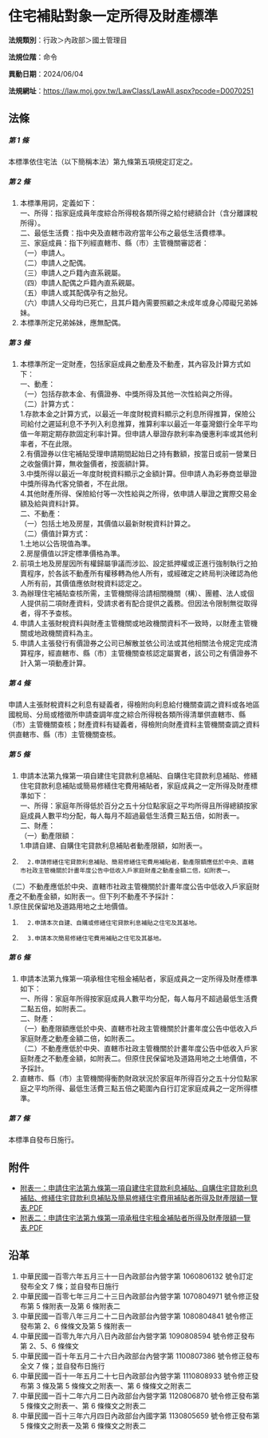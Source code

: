 # 住宅補貼對象一定所得及財產標準




**法規類別**：行政＞內政部＞國土管理目

**法規位階**：命令

**異動日期**：2024/06/04  

**法規網址**：https://law.moj.gov.tw/LawClass/LawAll.aspx?pcode=D0070251



## 法條
##### 第 1 條
本標準依住宅法（以下簡稱本法）第九條第五項規定訂定之。

##### 第 2 條
1. 本標準用詞，定義如下：  
一、所得：指家庭成員年度綜合所得稅各類所得之給付總額合計（含分離課稅所得）。  
二、最低生活費：指中央及直轄市政府當年公布之最低生活費標準。  
三、家庭成員：指下列經直轄市、縣（市）主管機關審認者：  
（一）申請人。  
（二）申請人之配偶。  
（三）申請人之戶籍內直系親屬。  
（四）申請人配偶之戶籍內直系親屬。  
（五）申請人或其配偶孕有之胎兒。  
（六）申請人父母均已死亡，且其戶籍內需要照顧之未成年或身心障礙兄弟姊妹。
1. 本標準所定兄弟姊妹，應無配偶。

##### 第 3 條
1. 本標準所定一定財產，包括家庭成員之動產及不動產，其內容及計算方式如下：  
一、動產：  
（一）包括存款本金、有價證券、中獎所得及其他一次性給與之所得。  
（二）計算方式：  
1.存款本金之計算方式，以最近一年度財稅資料顯示之利息所得推算，保險公司給付之遲延利息不予列入利息推算，推算利率以最近一年臺灣銀行全年平均值一年期定期存款固定利率計算。但申請人舉證存款利率為優惠利率或其他利率者，不在此限。  
2.有價證券以住宅補貼受理申請期間起始日之持有數額，按當日或前一營業日之收盤價計算，無收盤價者，按面額計算。  
3.中獎所得以最近一年度財稅資料顯示之金額計算。但申請人為彩券商並舉證中獎所得為代客兌領者，不在此限。  
4.其他財產所得、保險給付等一次性給與之所得，依申請人舉證之實際交易金額及給與資料計算。  
二、不動產：  
（一）包括土地及房屋，其價值以最新財稅資料計算之。  
（二）價值計算方式：  
1.土地以公告現值為準。  
2.房屋價值以評定標準價格為準。
1. 前項土地及房屋因所有權歸屬爭議而涉訟、設定抵押權或正進行強制執行之拍賣程序，於各該不動產所有權移轉為他人所有，或經確定之終局判決確認為他人所有前，其價值應依財稅資料認定之。
1. 為辦理住宅補貼查核所需，主管機關得洽請相關機關（構）、團體、法人或個人提供前二項財產資料，受請求者有配合提供之義務。但因法令限制無從取得者，得不予查核。
1. 申請人主張財稅資料與財產主管機關或地政機關資料不一致時，以財產主管機關或地政機關資料為主。
1. 申請人主張發行有價證券之公司已解散並依公司法或其他相關法令規定完成清算程序，經直轄市、縣（市）主管機關查核認定屬實者，該公司之有價證券不計入第一項動產計算。

##### 第 4 條
申請人主張財稅資料之利息有疑義者，得檢附向利息給付機關查調之資料或各地區國稅局、分局或稽徵所申請查調年度之綜合所得稅各類所得清單供直轄市、縣（市）主管機關查核；財產資料有疑義者，得檢附向財產資料主管機關查調之資料供直轄市、縣（市）主管機關查核。

##### 第 5 條
1. 申請本法第九條第一項自建住宅貸款利息補貼、自購住宅貸款利息補貼、修繕住宅貸款利息補貼或簡易修繕住宅費用補貼者，家庭成員之一定所得及財產標準如下：  
一、所得：家庭年所得低於百分之五十分位點家庭之平均所得且所得總額按家庭成員人數平均分配，每人每月不超過最低生活費三點五倍，如附表一。  
二、財產：  
（一）動產限額：  
      1.申請自建、自購住宅貸款利息補貼者動產限額，如附表一。
1.       2.申請修繕住宅貸款利息補貼、簡易修繕住宅費用補貼者，動產限額應低於中央、直轄市社政主管機關於計畫年度公告中低收入戶家庭財產之動產金額二倍，如附表一。  
（二）不動產應低於中央、直轄市社政主管機關於計畫年度公告中低收入戶家庭財產之不動產金額，如附表一。但下列不動產不予採計：  
      1.原住民保留地及道路用地之土地價值。
1.       2.申請本次自建、自購或修繕住宅貸款利息補貼之住宅及其基地。
1.       3.申請本次簡易修繕住宅費用補貼之住宅及其基地。

##### 第 6 條
1. 申請本法第九條第一項承租住宅租金補貼者，家庭成員之一定所得及財產標準如下：  
一、所得：家庭年所得按家庭成員人數平均分配，每人每月不超過最低生活費二點五倍，如附表二。  
二、財產：  
（一）動產限額應低於中央、直轄市社政主管機關於計畫年度公告中低收入戶家庭財產之動產金額二倍，如附表二。  
（二）不動產應低於中央、直轄市社政主管機關於計畫年度公告中低收入戶家庭財產之不動產金額，如附表二。但原住民保留地及道路用地之土地價值，不予採計。
1. 直轄市、縣（市）主管機關得衡酌財政狀況於家庭年所得百分之五十分位點家庭之平均所得、最低生活費三點五倍之範圍內自行訂定家庭成員之一定所得標準。

##### 第 7 條
本標準自發布日施行。
## 附件
* [附表一：申請住宅法第九條第一項自建住宅貸款利息補貼、自購住宅貸款利息補貼、修繕住宅貸款利息補貼及簡易修繕住宅費用補貼者所得及財產限額一覽表.PDF](https://law.moj.gov.tw/LawClass/LawGetFile.ashx?FileId=0000369919)
* [附表二：申請住宅法第九條第一項承租住宅租金補貼者所得及財產限額一覽表.PDF](https://law.moj.gov.tw/LawClass/LawGetFile.ashx?FileId=0000369920)
## 沿革
1. 中華民國一百零六年五月三十一日內政部台內營字第 1060806132 號令訂定發布全文 7  條；並自發布日施行
1. 中華民國一百零七年三月二十三日內政部台內營字第 1070804971 號令修正發布第 5  條附表一及第 6  條附表二
1. 中華民國一百零八年三月二十二日內政部台內營字第 1080804841 號令修正發布第 2、6 條條文及第 5  條附表一
1. 中華民國一百零九年六月八日內政部台內營字第 1090808594 號令修正發布第 2、5、6  條條文
1. 中華民國一百十年五月二十六日內政部台內營字第 1100807386 號令修正發布全文 7  條；並自發布日施行
1. 中華民國一百十一年五月二十七日內政部台內營字第 1110808933 號令修正發布第 3  條及第 5  條條文之附表一、第 6  條條文之附表二
1. 中華民國一百十二年六月二日內政部台內營字第 1120806870 號令修正發布第 5  條條文之附表一、第 6  條條文之附表二
1. 中華民國一百十三年六月四日內政部台內國字第 1130805659 號令修正發布第 5  條條文之附表一及第 6  條條文之附表二
